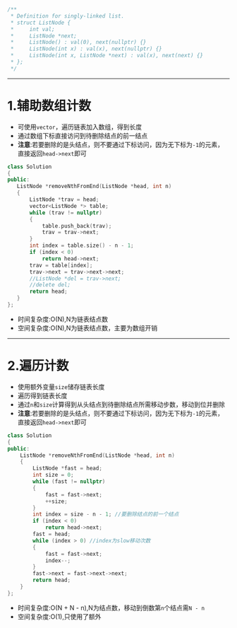 ```cpp
/**
 * Definition for singly-linked list.
 * struct ListNode {
 *     int val;
 *     ListNode *next;
 *     ListNode() : val(0), next(nullptr) {}
 *     ListNode(int x) : val(x), next(nullptr) {}
 *     ListNode(int x, ListNode *next) : val(x), next(next) {}
 * };
 */
```

***
 
# 1.辅助数组计数

- 可使用`vector`，遍历链表加入数组，得到长度
- 通过数组下标直接访问到待删除结点的前一结点
- **注意**:若要删除的是头结点，则不要通过下标访问，因为无下标为`-1`的元素，直接返回`head->next`即可

 ```cpp
 class Solution
{
public:
    ListNode *removeNthFromEnd(ListNode *head, int n)
    {
        ListNode *trav = head;
        vector<ListNode *> table;
        while (trav != nullptr)
        {
            table.push_back(trav);
            trav = trav->next;
        }
        int index = table.size() - n - 1;
        if (index < 0)
            return head->next;
        trav = table[index];
        trav->next = trav->next->next;
        //ListNode *del = trav->next;
        //delete del;
        return head;
    }
};
 ```
 
- 时间复杂度:O(N),N为链表结点数
- 空间复杂度:O(N),N为链表结点数，主要为数组开销

***
# 2.遍历计数

- 使用额外变量`size`储存链表长度
- 遍历得到链表长度
- 通过`n`和`size`计算得到从头结点到待删除结点所需移动步数，移动到位并删除
- **注意**:若要删除的是头结点，则不要通过下标访问，因为无下标为`-1`的元素，直接返回`head->next`即可
```cpp
class Solution
{
public:
    ListNode *removeNthFromEnd(ListNode *head, int n)
    {
        ListNode *fast = head;
        int size = 0;
        while (fast != nullptr)
        {
            fast = fast->next;
            ++size;
        }
        int index = size - n - 1; //要删除结点的前一个结点
        if (index < 0)
            return head->next;
        fast = head;
        while (index > 0) //index为slow移动次数
        {
            fast = fast->next;
            index--;
        }
        fast->next = fast->next->next;
        return head;
    }
};
```
- 时间复杂度:O(N + N - n),N为结点数，移动到倒数第`n`个结点需`N - n`
- 空间复杂度:O(1),只使用了额外
